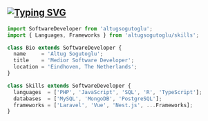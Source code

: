 ## [![Typing SVG](https://readme-typing-svg.herokuapp.com?font=Fira+Code&pause=1000&color=2EC7F7&width=435&lines=Hi+there%2C+i+am+Altug+Sogutoglu;Welcome+to+my+profile;Over+10+years+of+programming+experience;Always+learning+new+things;Filament+community+member)](https://git.io/typing-svg)

```javascript
import SoftwareDeveloper from 'altugsogutoglu';
import { Languages, Frameworks } from 'altugsogutoglu/skills';

class Bio extends SoftwareDeveloper {
  name     = 'Altug Sogutoglu';
  title    = 'Medior Software Developer';
  location = 'Eindhoven, The Netherlands';
}

class Skills extends SoftwareDeveloper {
  languages  = ['PHP', 'JavaScript', 'SQL', 'R', 'TypeScript'];
  databases  = ['MySQL', 'MongoDB', 'PostgreSQL'];
  frameworks = ['Laravel', 'Vue', 'Nest.js', ...Frameworks];
}

```
<!--
**altugsogutoglu/altugsogutoglu** is a ✨ _special_ ✨ repository because its `README.md` (this file) appears on your GitHub profile.

Here are some ideas to get you started:

- 🔭 I’m currently working on ...
- 🌱 I’m currently learning ...
- 👯 I’m looking to collaborate on ...
- 🤔 I’m looking for help with ...
- 💬 Ask me about ...
- 📫 How to reach me: ...
- 😄 Pronouns: ...
- ⚡ Fun fact: ...
-->
